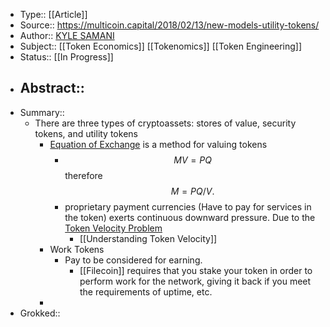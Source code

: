 - Type:: [[Article]]
- Source:: https://multicoin.capital/2018/02/13/new-models-utility-tokens/
- Author:: [KYLE SAMANI](https://multicoin.capital/about#225b2112-7be1-5fc9-8755-db7e245ba5a5)
- Subject:: [[Token Economics]] [[Tokenomics]] [[Token Engineering]]
- Status:: [[In Progress]]
- Abstract::
    - 
- Summary::
    - There are three types of cryptoassets: stores of value, security tokens, and utility tokens
        - [Equation of Exchange](https://www.investopedia.com/terms/e/equation_of_exchange.asp) is a method for valuing tokens
            - $$MV = PQ $$ therefore $$ M = PQ/V.$$
            - proprietary payment currencies (Have to pay for services in the token) exerts continuous downward pressure. Due to the [Token Velocity Problem](https://multicoin.capital/2017/12/08/understanding-token-velocity/)
                - [[Understanding Token Velocity]]
        - Work Tokens
            - Pay to be considered for earning. 
                - [[Filecoin]] requires that you stake your token in order to perform work for the network, giving it back if you meet the requirements of uptime, etc.
        - 
- Grokked::
